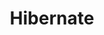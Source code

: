 ---
title: "Hibernate"
weight: 6
links:
- title: "Hibernate: save, persist, update, merge, saveOrUpdate"
  link: "https://www.baeldung.com/hibernate-save-persist-update-merge-saveorupdate"
---